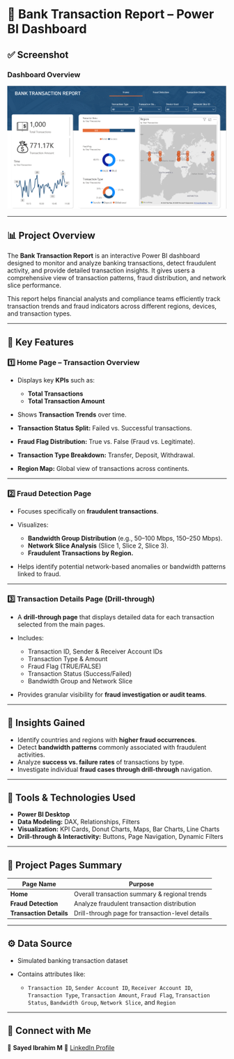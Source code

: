 # 🏦 Bank Transaction Report – Power BI Dashboard

## ✅ Screenshot

### **Dashboard Overview**

![Dashboard Overview](Dashboard1.png)

---

## 📊 Project Overview

The **Bank Transaction Report** is an interactive Power BI dashboard designed to monitor and analyze banking transactions, detect fraudulent activity, and provide detailed transaction insights. It gives users a comprehensive view of transaction patterns, fraud distribution, and network slice performance.

This report helps financial analysts and compliance teams efficiently track transaction trends and fraud indicators across different regions, devices, and transaction types.

---

## 🚀 Key Features

### **1️⃣ Home Page – Transaction Overview**

* Displays key **KPIs** such as:

  * **Total Transactions**
  * **Total Transaction Amount**
* Shows **Transaction Trends** over time.
* **Transaction Status Split:** Failed vs. Successful transactions.
* **Fraud Flag Distribution:** True vs. False (Fraud vs. Legitimate).
* **Transaction Type Breakdown:** Transfer, Deposit, Withdrawal.
* **Region Map:** Global view of transactions across continents.

---

### **2️⃣ Fraud Detection Page**

* Focuses specifically on **fraudulent transactions**.
* Visualizes:

  * **Bandwidth Group Distribution** (e.g., 50–100 Mbps, 150–250 Mbps).
  * **Network Slice Analysis** (Slice 1, Slice 2, Slice 3).
  * **Fraudulent Transactions by Region.**
* Helps identify potential network-based anomalies or bandwidth patterns linked to fraud.

---

### **3️⃣ Transaction Details Page (Drill-through)**

* A **drill-through page** that displays detailed data for each transaction selected from the main pages.
* Includes:

  * Transaction ID, Sender & Receiver Account IDs
  * Transaction Type & Amount
  * Fraud Flag (TRUE/FALSE)
  * Transaction Status (Success/Failed)
  * Bandwidth Group and Network Slice
* Provides granular visibility for **fraud investigation or audit teams**.

---

## 🧠 Insights Gained

* Identify countries and regions with **higher fraud occurrences**.
* Detect **bandwidth patterns** commonly associated with fraudulent activities.
* Analyze **success vs. failure rates** of transactions by type.
* Investigate individual **fraud cases through drill-through** navigation.

---

## 🧩 Tools & Technologies Used

* **Power BI Desktop**
* **Data Modeling:** DAX, Relationships, Filters
* **Visualization:** KPI Cards, Donut Charts, Maps, Bar Charts, Line Charts
* **Drill-through & Interactivity:** Buttons, Page Navigation, Dynamic Filters

---

## 📁 Project Pages Summary

| Page Name               | Purpose                                          |
| ----------------------- | ------------------------------------------------ |
| **Home**                | Overall transaction summary & regional trends    |
| **Fraud Detection**     | Analyze fraudulent transaction distribution      |
| **Transaction Details** | Drill-through page for transaction-level details |

---

## ⚙️ Data Source

* Simulated banking transaction dataset
* Contains attributes like:

  * `Transaction ID`, `Sender Account ID`, `Receiver Account ID`,
    `Transaction Type`, `Transaction Amount`, `Fraud Flag`,
    `Transaction Status`, `Bandwidth Group`, `Network Slice`, and `Region`

---

## 🔗 Connect with Me

👤 **Sayed Ibrahim M**
📎 [LinkedIn Profile](https://www.linkedin.com/in/sayed-ibrahim-m)
